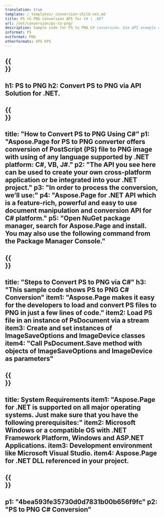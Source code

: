 ```yaml
---
translation: true
template: /_templates/_conversion-child-net.md
title: PS to PNG Conversion API for C# | .NET
url: /net/conversion/ps-to-png/ 
description: Sample code for PS to PNG C# conversion. Use API example code for batch PS files to PNG conversion within VB.NET, Asp.NET or any .NET based application.
informat: PS
outformat: PNG
otherformats: XPS EPS
---
```


{{<section banner>}}
---
h1: PS to PNG
h2: Convert PS to PNG via API Solution for .NET.
---

{{<section overview>}}
---
title: "How to Convert PS to PNG Using C#"
p1: "Aspose.Page for PS to PNG converter offers conversion of PostScript (PS) file to PNG image with using of any language supported by .NET platform: C#, VB, J#."
p2: "The API you see here can be used to create your own cross-platform application or be integrated into your .NET project."
p3: "In order to process the conversion, we’ll use:"
p4: "Aspose.Page for .NET API which is a feature-rich, powerful and easy to use document manipulation and conversion API for C# platform."
p5: "Open NuGet package manager, search for Aspose.Page and install. You may also use the following command from the Package Manager Console."
---

{{<section feature1>}}
---
title: "Steps to Convert PS to PNG via C#"
h3: "This sample code shows PS to PNG C# Conversion"
item1: "Aspose.Page makes it easy for the developers to load and convert PS files to PNG in just a few lines of code."
item2: Load PS file in an instance of PsDocument via a stream
item3: Create and set instances of ImageSaveOptions and ImageDevice classes
item4: "Call PsDocument.Save method with objects of ImageSaveOptions and ImageDevice as parameters"
---

{{<section feature2>}}
---
title: System Requirements
item1: "Aspose.Page for .NET is supported on all major operating systems. Just make sure that you have the following prerequisites:"
item2: Microsoft Windows or a compatible OS with .NET Framework Platform, Windows and ASP.NET Applications.
item3: Development environment like Microsoft Visual Studio.
item4: Aspose.Page for .NET DLL referenced in your project.
---

{{<section gist>}}
---
p1: "4bea593fe35730d0d7831b00b656f9fc"
p2: "PS to PNG C# Conversion"
---

